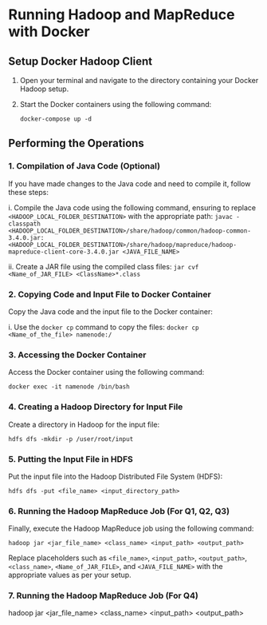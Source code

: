 # Running Hadoop and MapReduce with Docker

## Setup Docker Hadoop Client

1. Open your terminal and navigate to the directory containing your Docker Hadoop setup.

2. Start the Docker containers using the following command:
    ```
    docker-compose up -d
    ```

## Performing the Operations

### 1. Compilation of Java Code (Optional)

If you have made changes to the Java code and need to compile it, follow these steps:

   i. Compile the Java code using the following command, ensuring to replace `<HADOOP_LOCAL_FOLDER_DESTINATION>` with the appropriate path:
      ```
      javac -classpath <HADOOP_LOCAL_FOLDER_DESTINATION>/share/hadoop/common/hadoop-common-3.4.0.jar:<HADOOP_LOCAL_FOLDER_DESTINATION>/share/hadoop/mapreduce/hadoop-mapreduce-client-core-3.4.0.jar <JAVA_FILE_NAME>
      ```

   ii. Create a JAR file using the compiled class files:
      ```
      jar cvf <Name_of_JAR_FILE> <ClassName>*.class
      ```

### 2. Copying Code and Input File to Docker Container

Copy the Java code and the input file to the Docker container:

   i. Use the `docker cp` command to copy the files:
      ```
      docker cp <Name_of_the_file> namenode:/
      ```

### 3. Accessing the Docker Container

Access the Docker container using the following command:
   ```
   docker exec -it namenode /bin/bash
   ```

### 4. Creating a Hadoop Directory for Input File

Create a directory in Hadoop for the input file:

   ```
   hdfs dfs -mkdir -p /user/root/input
   ```

### 5. Putting the Input File in HDFS

Put the input file into the Hadoop Distributed File System (HDFS):

   ```
   hdfs dfs -put <file_name> <input_directory_path>
   ```

### 6. Running the Hadoop MapReduce Job (For Q1, Q2, Q3)

Finally, execute the Hadoop MapReduce job using the following command:

   ```
   hadoop jar <jar_file_name> <class_name> <input_path> <output_path>
   ```
Replace placeholders such as `<file_name>`, `<input_path>`, `<output_path>`, `<class_name>`, `<Name_of_JAR_FILE>`, and `<JAVA_FILE_NAME>` with the appropriate values as per your setup.
### 7. Running the Hadoop MapReduce Job (For Q4)

hadoop jar <jar_file_name> <class_name> <input_path> <output_path> <num clusters>